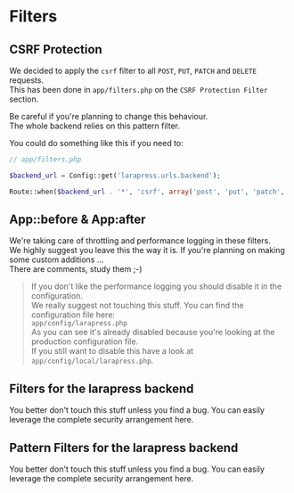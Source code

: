 # Filters

## CSRF Protection

We decided to apply the `csrf` filter to all `POST`, `PUT`, `PATCH` and `DELETE` requests.  
This has been done in `app/filters.php` on the `CSRF Protection Filter` section.

Be careful if you're planning to change this behaviour.  
The whole backend relies on this pattern filter.

You could do something like this if you need to:

```php
// app/filters.php

$backend_url = Config::get('larapress.urls.backend');

Route::when($backend_url . '*', 'csrf', array('post', 'put', 'patch', 'delete'));
```

## App::before & App:after

We're taking care of throttling and performance logging in these filters.  
We highly suggest you leave this the way it is. If you're planning on making some custom additions ...  
There are comments, study them ;-)

> If you don't like the performance logging you should disable it in the configuration.  
> We really suggest not touching this stuff. You can find the configuration file here:  
> `app/config/larapress.php`  
> As you can see it's already disabled because you're looking at the production configuration file.  
> If you still want to disable this have a look at `app/config/local/larapress.php`.

## Filters for the larapress backend

You better don't touch this stuff unless you find a bug.
You can easily leverage the complete security arrangement here.

## Pattern Filters for the larapress backend

You better don't touch this stuff unless you find a bug.
You can easily leverage the complete security arrangement here.
